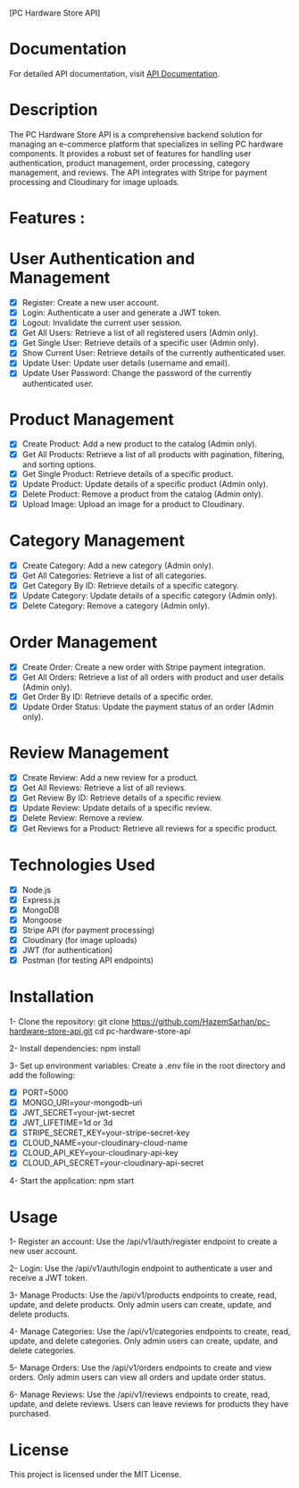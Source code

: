 [PC Hardware Store API]
# Documentation
For detailed API documentation, visit [API Documentation](http://http://localhost:5000/docs).


# Description

The PC Hardware Store API is a comprehensive backend solution for managing an e-commerce platform that specializes in selling PC hardware components. It provides a robust set of features for handling user authentication, product management, order processing, category management, and reviews. The API integrates with Stripe for payment processing and Cloudinary for image uploads.

# Features :

# User Authentication and Management

- [x] Register: Create a new user account.
- [x] Login: Authenticate a user and generate a JWT token.
- [x] Logout: Invalidate the current user session.
- [x] Get All Users: Retrieve a list of all registered users (Admin only).
- [x] Get Single User: Retrieve details of a specific user (Admin only).
- [x] Show Current User: Retrieve details of the currently authenticated user.
- [x] Update User: Update user details (username and email).
- [x] Update User Password: Change the password of the currently authenticated user.

# Product Management

- [x] Create Product: Add a new product to the catalog (Admin only).
- [x] Get All Products: Retrieve a list of all products with pagination, filtering, and sorting options.
- [x] Get Single Product: Retrieve details of a specific product.
- [x] Update Product: Update details of a specific product (Admin only).
- [x] Delete Product: Remove a product from the catalog (Admin only).
- [x] Upload Image: Upload an image for a product to Cloudinary.

# Category Management

- [x] Create Category: Add a new category (Admin only).
- [x] Get All Categories: Retrieve a list of all categories.
- [x] Get Category By ID: Retrieve details of a specific category.
- [x] Update Category: Update details of a specific category (Admin only).
- [x] Delete Category: Remove a category (Admin only).

# Order Management

- [x] Create Order: Create a new order with Stripe payment integration.
- [x] Get All Orders: Retrieve a list of all orders with product and user details (Admin only).
- [x] Get Order By ID: Retrieve details of a specific order.
- [x] Update Order Status: Update the payment status of an order (Admin only).

# Review Management

- [x] Create Review: Add a new review for a product.
- [x] Get All Reviews: Retrieve a list of all reviews.
- [x] Get Review By ID: Retrieve details of a specific review.
- [x] Update Review: Update details of a specific review.
- [x] Delete Review: Remove a review.
- [x] Get Reviews for a Product: Retrieve all reviews for a specific product.

# Technologies Used

- [x] Node.js
- [x] Express.js
- [x] MongoDB
- [x] Mongoose
- [x] Stripe API (for payment processing)
- [x] Cloudinary (for image uploads)
- [x] JWT (for authentication)
- [x] Postman (for testing API endpoints)

# Installation

1- Clone the repository:
git clone https://github.com/HazemSarhan/pc-hardware-store-api.git
cd pc-hardware-store-api

2- Install dependencies:
npm install

3- Set up environment variables:
Create a .env file in the root directory and add the following:

- [x] PORT=5000
- [x] MONGO_URI=your-mongodb-uri
- [x] JWT_SECRET=your-jwt-secret
- [x] JWT_LIFETIME=1d or 3d
- [x] STRIPE_SECRET_KEY=your-stripe-secret-key
- [x] CLOUD_NAME=your-cloudinary-cloud-name
- [x] CLOUD_API_KEY=your-cloudinary-api-key
- [x] CLOUD_API_SECRET=your-cloudinary-api-secret

4- Start the application:
npm start

# Usage

1- Register an account:
Use the /api/v1/auth/register endpoint to create a new user account.

2- Login:
Use the /api/v1/auth/login endpoint to authenticate a user and receive a JWT token.

3- Manage Products:
Use the /api/v1/products endpoints to create, read, update, and delete products. Only admin users can create, update, and delete products.

4- Manage Categories:
Use the /api/v1/categories endpoints to create, read, update, and delete categories. Only admin users can create, update, and delete categories.

5- Manage Orders:
Use the /api/v1/orders endpoints to create and view orders. Only admin users can view all orders and update order status.

6- Manage Reviews:
Use the /api/v1/reviews endpoints to create, read, update, and delete reviews. Users can leave reviews for products they have purchased.

# License

This project is licensed under the MIT License.
